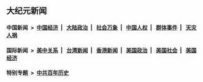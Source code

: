 ## 大纪元新闻

#### 中国新闻 &nbsp;>&nbsp; [中国经济](indexes/ncid283/README.md?03050445) &nbsp;| &nbsp; [大陆政治](indexes/ncid277/README.md?03050445) &nbsp;| &nbsp; [社会万象](indexes/ncid282/README.md?03050445) &nbsp;| &nbsp; [中国人权](indexes/ncid278/README.md?03050445) &nbsp;| &nbsp; [群体事件](indexes/ncid279/README.md?03050445) &nbsp;| &nbsp; [天灾人祸](indexes/ncid280/README.md?03050445)

#### 国际新闻 &nbsp;>&nbsp; [美中关系](indexes/nf1412576/README.md?03050445) &nbsp;| &nbsp; [台湾新闻](indexes/ncid1349361/README.md?03050445) &nbsp;| &nbsp; [香港新闻](indexes/ncid1349362/README.md?03050445) &nbsp;| &nbsp; [美国政治](indexes/ncid1078159/README.md?03050445) &nbsp;| &nbsp; [美国社会](indexes/ncid1078160/README.md?03050445) &nbsp;| &nbsp; [美国经济](indexes/ncid1078158/README.md?03050445)

#### 特别专题 &nbsp;>&nbsp; [中共百年历史](https://github.com/epoch-news/epoch-special/blob/master/README.md?03050445)  
